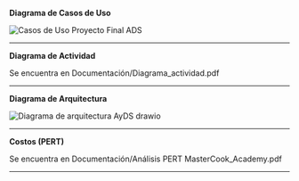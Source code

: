 **Diagrama de Casos de Uso**

![Casos de Uso Proyecto Final ADS](https://github.com/user-attachments/assets/ec3386f7-7cdd-4142-a192-440d1960fdf0)


---


**Diagrama de Actividad**

Se encuentra en Documentación/Diagrama_actividad.pdf

---

**Diagrama de Arquitectura**

![Diagrama de arquitectura AyDS drawio](https://github.com/user-attachments/assets/28ba0ea6-9ca7-4ae1-b9cf-f50ed7f664d2)

---

**Costos (PERT)**

Se encuentra en Documentación/Análisis PERT MasterCook_Academy.pdf

---
